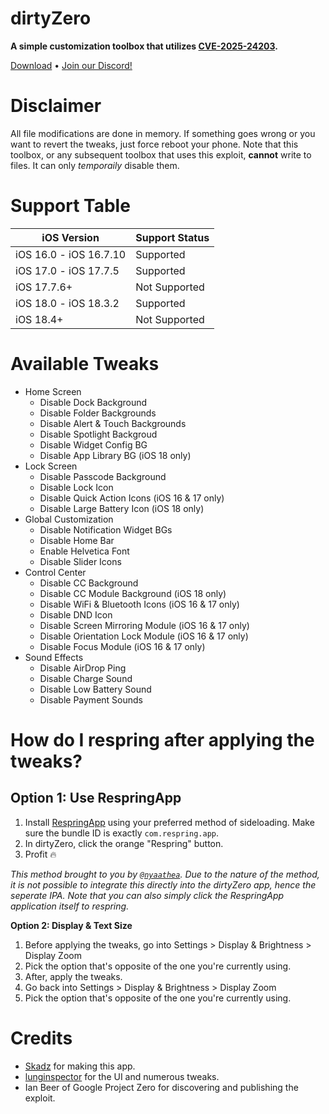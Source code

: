# dirtyZero
**A simple customization toolbox that utilizes [CVE-2025-24203](https://project-zero.issues.chromium.org/issues/391518636).**

[Download](https://github.com/jailbreakdotparty/dirtyZero/releases) • [Join our Discord!](https://discord.gg/XPj66zZ4gT)

# Disclaimer
All file modifications are done in memory. If something goes wrong or you want to revert the tweaks, just force reboot your phone. Note that this toolbox, or any subsequent toolbox that uses this exploit, **cannot** write to files. It can only *temporaily* disable them.

# Support Table
| iOS Version | Support Status |
| -------- | ------- |
| iOS 16.0 - iOS 16.7.10  | Supported |
| iOS 17.0 - iOS 17.7.5 | Supported |
| iOS 17.7.6+ | Not Supported |
| iOS 18.0 - iOS 18.3.2 | Supported |
| iOS 18.4+ | Not Supported |

# Available Tweaks
  - Home Screen
    - Disable Dock Background
    - Disable Folder Backgrounds
    - Disable Alert & Touch Backgrounds
    - Disable Spotlight Backgroud
    - Disable Widget Config BG
    - Disable App Library BG (iOS 18 only)
  - Lock Screen
    - Disable Passcode Background
    - Disable Lock Icon
    - Disable Quick Action Icons (iOS 16 & 17 only)
    - Disable Large Battery Icon (iOS 18 only)
  - Global Customization
    - Disable Notification Widget BGs
    - Disable Home Bar
    - Enable Helvetica Font
    - Disable Slider Icons
  - Control Center
    - Disable CC Background
    - Disable CC Module Background (iOS 18 only)
    - Disable WiFi & Bluetooth Icons (iOS 16 & 17 only)
    - Disable DND Icon
    - Disable Screen Mirroring Module (iOS 16 & 17 only)
    - Disable Orientation Lock Module (iOS 16 & 17 only)
    - Disable Focus Module (iOS 16 & 17 only)
  - Sound Effects
    - Disable AirDrop Ping
    - Disable Charge Sound
    - Disable Low Battery Sound
    - Disable Payment Sounds

# How do I respring after applying the tweaks?
## Option 1: Use RespringApp
1. Install [RespringApp](https://github.com/jailbreakdotparty/dirtyZero/releases/download/respringapp/respringapp.ipa) using your preferred method of sideloading. Make sure the bundle ID is exactly `com.respring.app`.
2. In dirtyZero, click the orange "Respring" button.
3. Profit 🔥

*This method brought to you by [`@nyaathea`](https://x.com/nyaathea). Due to the nature of the method, it is not possible to integrate this directly into the dirtyZero app, hence the seperate IPA. Note that you can also simply click the RespringApp application itself to respring.*

**Option 2: Display & Text Size**
1. Before applying the tweaks, go into Settings > Display & Brightness > Display Zoom
2. Pick the option that's opposite of the one you're currently using.
3. After, apply the tweaks.
4. Go back into Settings > Display & Brightness > Display Zoom
5. Pick the option that's opposite of the one you're currently using.


# Credits
- [Skadz](https://github.com/skadz108) for making this app.
- [lunginspector](https://github.com/lunginspector) for the UI and numerous tweaks.
- Ian Beer of Google Project Zero for discovering and publishing the exploit.
